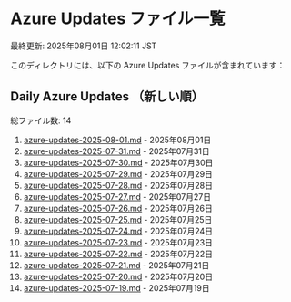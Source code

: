 # Azure Updates ファイル一覧

最終更新: 2025年08月01日 12:02:11 JST

このディレクトリには、以下の Azure Updates ファイルが含まれています：

## Daily Azure Updates （新しい順）

総ファイル数: 14

1. [azure-updates-2025-08-01.md](./azure-updates-2025-08-01.md) - 2025年08月01日
2. [azure-updates-2025-07-31.md](./azure-updates-2025-07-31.md) - 2025年07月31日
3. [azure-updates-2025-07-30.md](./azure-updates-2025-07-30.md) - 2025年07月30日
4. [azure-updates-2025-07-29.md](./azure-updates-2025-07-29.md) - 2025年07月29日
5. [azure-updates-2025-07-28.md](./azure-updates-2025-07-28.md) - 2025年07月28日
6. [azure-updates-2025-07-27.md](./azure-updates-2025-07-27.md) - 2025年07月27日
7. [azure-updates-2025-07-26.md](./azure-updates-2025-07-26.md) - 2025年07月26日
8. [azure-updates-2025-07-25.md](./azure-updates-2025-07-25.md) - 2025年07月25日
9. [azure-updates-2025-07-24.md](./azure-updates-2025-07-24.md) - 2025年07月24日
10. [azure-updates-2025-07-23.md](./azure-updates-2025-07-23.md) - 2025年07月23日
11. [azure-updates-2025-07-22.md](./azure-updates-2025-07-22.md) - 2025年07月22日
12. [azure-updates-2025-07-21.md](./azure-updates-2025-07-21.md) - 2025年07月21日
13. [azure-updates-2025-07-20.md](./azure-updates-2025-07-20.md) - 2025年07月20日
14. [azure-updates-2025-07-19.md](./azure-updates-2025-07-19.md) - 2025年07月19日
